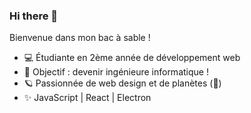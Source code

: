 ### Hi there 👋

Bienvenue dans mon bac à sable ! 

- 💻 Étudiante en 2ème année de développement web 
- 🚀 Objectif : devenir ingénieure informatique !
- 🪐 Passionnée de web design et de planètes (🤔)
- ✨ JavaScript | React | Electron
<!--
**ElisaDESOUSA/ElisaDESOUSA** is a ✨ _special_ ✨ repository because its `README.md` (this file) appears on your GitHub profile.

Here are some ideas to get you started:

- 🔭 I’m currently working on ...
- 🌱 I’m currently learning ...
- 👯 I’m looking to collaborate on ...
- 🤔 I’m looking for help with ...
- 💬 Ask me about ...
- 📫 How to reach me: ...
- 😄 Pronouns: ...
- ⚡ Fun fact: ...
-->
